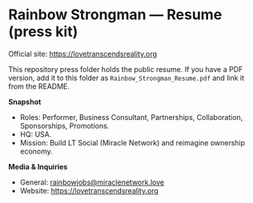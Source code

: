 # Rainbow Strongman — Resume (press kit)

Official site: https://lovetranscendsreality.org

This repository press folder holds the public resume. If you have a PDF version, add it to this folder as `Rainbow_Strongman_Resume.pdf` and link it from the README.

**Snapshot**
- Roles: Performer, Business Consultant, Partnerships, Collaboration, Sponsorships, Promotions.
- HQ: USA.
- Mission: Build LT Social (Miracle Network) and reimagine ownership economy.

**Media & Inquiries**
- General: rainbowjobs@miraclenetwork.love
- Website: https://lovetranscendsreality.org
